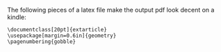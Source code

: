 The following pieces of a latex file make the output pdf look decent on a
kindle:

    \documentclass[20pt]{extarticle}
    \usepackage[margin=0.6in]{geometry}
    \pagenumbering{gobble}
